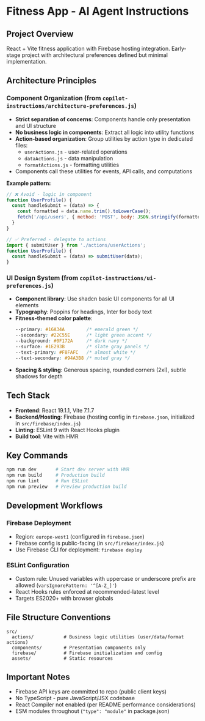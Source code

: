 # Fitness App - AI Agent Instructions

## Project Overview
React + Vite fitness application with Firebase hosting integration. Early-stage project with architectural preferences defined but minimal implementation.

## Architecture Principles

### Component Organization (from `copilot-instructions/architecture-preferences.js`)
- **Strict separation of concerns**: Components handle only presentation and UI structure
- **No business logic in components**: Extract all logic into utility functions
- **Action-based organization**: Group utilities by action type in dedicated files:
  - `userActions.js` - user-related operations
  - `dataActions.js` - data manipulation
  - `formatActions.js` - formatting utilities
- Components call these utilities for events, API calls, and computations

**Example pattern:**
```jsx
// ❌ Avoid - logic in component
function UserProfile() {
  const handleSubmit = (data) => {
    const formatted = data.name.trim().toLowerCase();
    fetch('/api/users', { method: 'POST', body: JSON.stringify(formatted) });
  }
}

// ✅ Preferred - delegate to actions
import { submitUser } from './actions/userActions';
function UserProfile() {
  const handleSubmit = (data) => submitUser(data);
}
```

### UI Design System (from `copilot-instructions/ui-preferences.js`)
- **Component library**: Use shadcn basic UI components for all UI elements
- **Typography**: Poppins for headings, Inter for body text
- **Fitness-themed color palette**:
  ```css
  --primary: #16A34A        /* emerald green */
  --secondary: #22C55E      /* light green accent */
  --background: #0F172A     /* dark navy */
  --surface: #1E293B        /* slate gray panels */
  --text-primary: #F8FAFC   /* almost white */
  --text-secondary: #94A3B8 /* muted gray */
  ```
- **Spacing & styling**: Generous spacing, rounded corners (2xl), subtle shadows for depth

## Tech Stack
- **Frontend**: React 19.1.1, Vite 7.1.7
- **Backend/Hosting**: Firebase (hosting config in `firebase.json`, initialized in `src/firebase/index.js`)
- **Linting**: ESLint 9 with React Hooks plugin
- **Build tool**: Vite with HMR

## Key Commands
```bash
npm run dev       # Start dev server with HMR
npm run build     # Production build
npm run lint      # Run ESLint
npm run preview   # Preview production build
```

## Development Workflows

### Firebase Deployment
- Region: `europe-west1` (configured in `firebase.json`)
- Firebase config is public-facing (in `src/firebase/index.js`)
- Use Firebase CLI for deployment: `firebase deploy`

### ESLint Configuration
- Custom rule: Unused variables with uppercase or underscore prefix are allowed (`varsIgnorePattern: '^[A-Z_]'`)
- React Hooks rules enforced at recommended-latest level
- Targets ES2020+ with browser globals

## File Structure Conventions
```
src/
  actions/           # Business logic utilities (user/data/format actions)
  components/        # Presentation components only
  firebase/          # Firebase initialization and config
  assets/            # Static resources
```

## Important Notes
- Firebase API keys are committed to repo (public client keys)
- No TypeScript - pure JavaScript/JSX codebase
- React Compiler not enabled (per README performance considerations)
- ESM modules throughout (`"type": "module"` in package.json)
